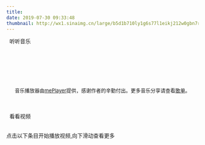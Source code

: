 ```yaml
---
title: 
date: 2019-07-30 09:33:48
thumbnail: http://wx1.sinaimg.cn/large/b5d1b710ly1g6s77l1eikj212w0gbn7r.jpg
---
```

<div class="music-container">
    <div class="music-player">
        <div class="d-title">
                <i class="fa fa-music"></i>&nbsp;&nbsp;听听音乐
        </div>
        <br/>
    </div>
    <div id="musicarea">
        <div class="music"></div>
        <p id="p_message"><span id="music_story_message" class="span_animation"></span></p>
        <br/>
        <ul id="musiclist"></ul>
        <br/>
        <div id="desc"></div>
    </div>
</div>

<link rel="stylesheet" href="/css/meplayer.min.css"/>
<script type="text/javascript" defer src="/js/meplayer.js"></script>
<script type="text/javascript" defer src="/js/music.js"></script>

<br/>
<p style = "text-align:center"><span style="font-size:13px;">音乐播放器由<a href="https://github.com/newraina/mePlayer" target="_blank" rel="noopener">mePlayer</a>提供，感谢作者的辛勤付出。更多音乐分享请查看<a href="https://walter.github.io/music/">歌单</a>。</span></p>
<link rel="stylesheet" href="/css/DPlayer.min.css"/>
<br/>
<br/>

<div class="video-player">
    <div class="d-title">
            <i class="fa fa-video-camera" ></i>&nbsp;&nbsp;看看视频
    </div>
    <br/>
    <p class="hits">点击以下条目开始播放视频,向下滑动查看更多</p>
    <div id="video-list"></div>
    <br/>
    <div id="dplayer"><br/></div>
</div>
<script src="/js/DPlayer.min.js"></script>
